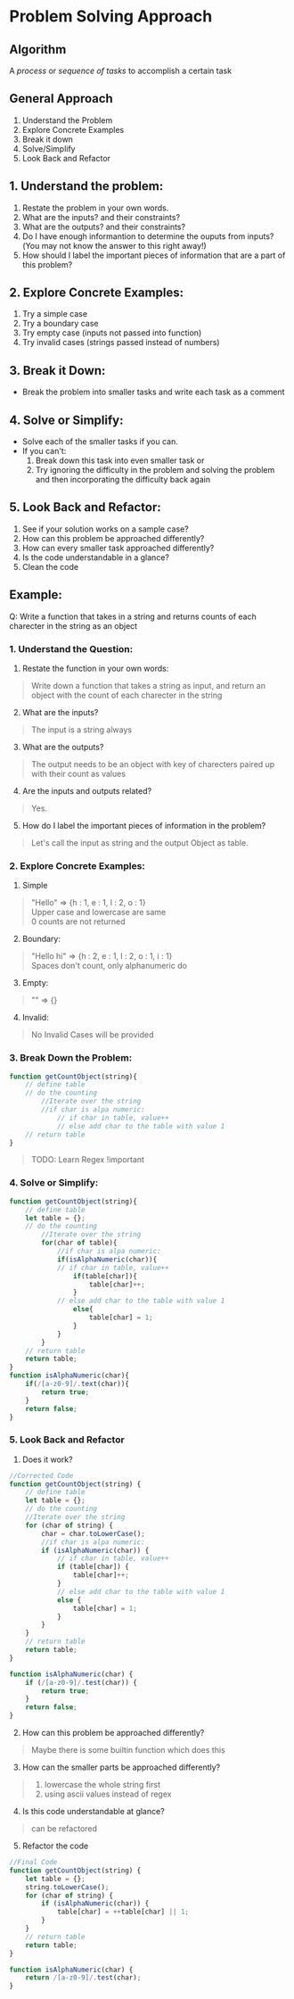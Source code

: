 # Problem Solving Approach

## Algorithm
A _process_ or _sequence of tasks_ to accomplish a certain task

## General Approach
1. Understand the Problem
2. Explore Concrete Examples
3. Break it down
4. Solve/Simplify
5. Look Back and Refactor

## 1. Understand the problem:
1. Restate the problem in your own words.
2. What are the inputs? and their constraints?
3. What are the outputs? and their constraints?
4. Do I have enough informantion to determine the ouputs from inputs?(You may not know the answer to this right away!)
5. How should I label the important pieces of information that are a part of this problem?

## 2. Explore Concrete Examples:
1. Try a simple case
2. Try a boundary case
3. Try empty case (inputs not passed into function)
4. Try invalid cases (strings passed instead of numbers)

## 3. Break it Down:
* Break the problem into smaller tasks and write each task as a comment

## 4. Solve or Simplify:
* Solve each of the smaller tasks if you can.
* If you can't:
	1. Break down this task into even smaller task or
	2. Try ignoring the difficulty in the problem and solving the problem and then incorporating the difficulty back again

## 5. Look Back and Refactor:
1. See if your solution works on a sample case?
2. How can this problem be approached differently?
3. How can every smaller task approached differently?
4. Is the code understandable in a glance?
5. Clean the code

## Example:
Q: Write a function that takes in a string and returns counts of each charecter in the string as an object

### 1. Understand the Question:
1. Restate the function in your own words:
>Write down a function that takes a string as input, and return an object with the count of each charecter in the string

2. What are the inputs?
> The input is a string always

3. What are the outputs?
> The output needs to be an object with key of charecters paired up with their count as values

4. Are the inputs and outputs related?
> Yes.

5. How do I label the important pieces of information in the problem?
> Let's call the input as string and the output Object as table.

### 2. Explore Concrete Examples:
1. Simple
> "Hello" => {h : 1, e : 1, l : 2, o : 1}<br>
> Upper case and lowercase are same<br>
> 0 counts are not returned
2. Boundary:
> "Hello hi" => {h : 2, e : 1, l : 2, o : 1, i : 1}<br>
> Spaces don't count, only alphanumeric do
3. Empty:
> "" => {}
4. Invalid:
> No Invalid Cases will be provided

### 3. Break Down the Problem:
```javascript
function getCountObject(string){
	// define table
	// do the counting
		//Iterate over the string
		//if char is alpa numeric:
			// if char in table, value++
			// else add char to the table with value 1
	// return table
}
```
>TODO: Learn Regex !important
### 4. Solve or Simplify:
```javascript
function getCountObject(string){
	// define table
	let table = {};
	// do the counting
		//Iterate over the string
		for(char of table){
			//if char is alpa numeric:
			if(isAlphaNumeric(char)){
			// if char in table, value++
				if(table[char]){
					table[char]++;
				}
			// else add char to the table with value 1
				else{
					table[char] = 1;
				}
			}
		}
	// return table
	return table;
}
function isAlphaNumeric(char){
	if(/[a-z0-9]/.text(char)){
		return true;
	}
	return false;
}
```

### 5. Look Back and Refactor
1. Does it work?
```javascript
//Corrected Code
function getCountObject(string) {
    // define table
    let table = {};
    // do the counting
    //Iterate over the string
    for (char of string) {
        char = char.toLowerCase();
        //if char is alpa numeric:
        if (isAlphaNumeric(char)) {
            // if char in table, value++
            if (table[char]) {
                table[char]++;
            }
            // else add char to the table with value 1
            else {
                table[char] = 1;
            }
        }
    }
    // return table
    return table;
}

function isAlphaNumeric(char) {
    if (/[a-z0-9]/.test(char)) {
        return true;
    }
    return false;
}
```
2. How can this problem be approached differently?
> Maybe there is some builtin function which does this

3. How can the smaller parts be approached differently?
> 1. lowercase the whole string first
> 2. using ascii values instead of regex

4. Is this code understandable at glance?
> can be refactored

5. Refactor the code
```javascript
//Final Code
function getCountObject(string) {
    let table = {};
    string.toLowerCase();
    for (char of string) {
        if (isAlphaNumeric(char)) {
        	table[char] = ++table[char] || 1;
        }
    }
    // return table
    return table;
}

function isAlphaNumeric(char) {
    return /[a-z0-9]/.test(char);
}
```
